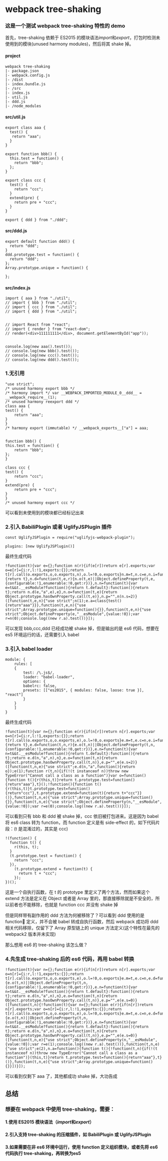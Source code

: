 # webpack tree-shaking

### 这是一个测试 webpack tree-shaking 特性的 demo

首先，tree-shaking 依赖于 ES2015 的模块语法*import*和*export*，打包时检测未使用到的模块(unused harmony modules)，然后将其 shake 掉。

#### project

    webpack tree-shaking
    |- package.json
    |- webpack.config.js
    |- /dist
    |- index.bundle.js
    |- /src
    |- index.js
    |- util.js
    |- ddd.js
    |- /node_modules

#### src/util.js

    export class aaa {
      test() {
       return "aaa";
      }
    }

    export function bbb() {
      this.test = function() {
        return "bbb";
      };
    }

    export class ccc {
      test() {
        return "ccc";
      }
      extend(pre) {
        return pre + "ccc";
      }
    }

    export { ddd } from "./ddd";

#### src/ddd.js

    export default function ddd() {
      return "ddd";
    }
    ddd.prototype.test = function() {
      return "ddd";
    };
    Array.prototype.unique = function() {

    };

#### src/index.js

    import { aaa } from "./util";
    // import { bbb } from "./util";
    // import { ccc } from "./util";
    // import { ddd } from "./util";


    // import React from "react";
    // import { render } from "react-dom";
    // render(<div>111111111</div>, document.getElementById("app"));


    console.log(new aaa().test());
    // console.log(new bbb().test());
    // console.log(new ccc().test());
    // console.log(new ddd().test());

### 1.无引用

    "use strict";
    /* unused harmony export bbb */
    /* harmony import */ var __WEBPACK_IMPORTED_MODULE_0__ddd__ = __webpack_require__(1);
    /* unused harmony reexport ddd */
    class aaa {
    test() {
    	return "aaa";
    }
    }
    /* harmony export (immutable) */ __webpack_exports__["a"] = aaa;


    function bbb() {
    this.test = function() {
    	return "bbb";
    };
    }

    class ccc {
    test() {
    	return "ccc";
    }
    extend(pre) {
    	return pre + "ccc";
    }
    }
    /* unused harmony export ccc */

可以看到未使用到的模块都已经标记出来

### 2.引入 BabiliPlugin 或者 UglifyJSPlugin 插件

    const UglifyJSPlugin = require("uglifyjs-webpack-plugin");

    plugins: [new UglifyJSPlugin()]

最终生成代码

    !function(t){var e={};function n(r){if(e[r])return e[r].exports;var o=e[r]={i:r,l:!1,exports:{}};return t[r].call(o.exports,o,o.exports,n),o.l=!0,o.exports}n.m=t,n.c=e,n.i=function(t){return t},n.d=function(t,e,r){n.o(t,e)||Object.defineProperty(t,e,{configurable:!1,enumerable:!0,get:r})},n.n=function(t){var e=t&&t.__esModule?function(){return t.default}:function(){return t};return n.d(e,"a",e),e},n.o=function(t,e){return Object.prototype.hasOwnProperty.call(t,e)},n.p="",n(n.s=2)}([function(t,e,n){"use strict";n(1);e.a=class{test(){return"aaa"}}},function(t,e,n){"use strict";Array.prototype.unique=function(){}},function(t,e,n){"use strict";Object.defineProperty(e,"__esModule",{value:!0});var r=n(0);console.log((new r.a).test())}]);

可以发现 bbb,ccc,ddd 已经成功被 shake 掉，但是输出的是 es6 代码，想要在 es5 环境运行的话，还需要引入 babel

### 3.引入 babel loader

    module: {
    	rules: [
    	{
    		test: /\.js$/,
    		loader: "babel-loader",
    		options: {
    		babelrc: false,
    		presets: [["es2015", { modules: false, loose: true }], "react"]
    		}
    	}
    	]
    }

最终生成代码

    !function(t){var n={};function e(r){if(n[r])return n[r].exports;var o=n[r]={i:r,l:!1,exports:{}};return t[r].call(o.exports,o,o.exports,e),o.l=!0,o.exports}e.m=t,e.c=n,e.i=function(t){return t},e.d=function(t,n,r){e.o(t,n)||Object.defineProperty(t,n,{configurable:!1,enumerable:!0,get:r})},e.n=function(t){var n=t&&t.__esModule?function(){return t.default}:function(){return t};return e.d(n,"a",n),n},e.o=function(t,n){return Object.prototype.hasOwnProperty.call(t,n)},e.p="",e(e.s=2)}([function(t,n,e){"use strict";e.d(n,"a",function(){return o});e(1);function r(t,n){if(!(t instanceof n))throw new TypeError("Cannot call a class as a function")}var o=function(){function t(){r(this,t)}return t.prototype.test=function(){return"aaa"},t}();!function(){function t(){r(this,t)}t.prototype.test=function(){return"ccc"},t.prototype.extend=function(t){return t+"ccc"}}()},function(t,n,e){"use strict";Array.prototype.unique=function(){}},function(t,n,e){"use strict";Object.defineProperty(n,"__esModule",{value:!0});var r=e(0);console.log((new r.a).test())}]);

可以看到只有 bbb 和 ddd 被 shake 掉，ccc 依旧被打包进来。这是因为 babel 将 es6 class 转为 function，而 function 定义是有 side-effect 的，如下代码片段：(t 是混淆过的，其实是 ccc)

    !(function() {
      function t() {
        r(this, t);
      }
      (t.prototype.test = function() {
        return "ccc";
      }),
        (t.prototype.extend = function(t) {
          return t + "ccc";
        });
    })();

这是一个自执行函数，在 t 的 prototype 里定义了两个方法，然而如果这个 extend 方法是定义在 Object 或者是 Array 里的，那直接移除就是不安全的，所以前者也不能移除，也就是 function ccc 并没有 shake 掉

但是同样带有副作用的 ddd 方法为何被移除了？可以看到 ddd 使用的是 function 定义，并不会被 babel 转成自执行函数，然后 webpack 成功将 ddd 相关代码移除，仅留下了 Array 原型链上的 unique 方法定义(这个特性在最先的 webpack2 版本并未实现)

那么想用 es6 的 tree-shaking 该怎么做？

### 4.先生成 tree-shaking 后的 es6 代码，再用 babel 转换

    !function(t){var n={};function e(r){if(n[r])return n[r].exports;var o=n[r]={i:r,l:!1,exports:{}};return t[r].call(o.exports,o,o.exports,e),o.l=!0,o.exports}e.m=t,e.c=n,e.d=function(t,n,r){e.o(t,n)||Object.defineProperty(t,n,{configurable:!1,enumerable:!0,get:r})},e.n=function(t){var n=t&&t.__esModule?function(){return t.default}:function(){return t};return e.d(n,"a",n),n},e.o=function(t,n){return Object.prototype.hasOwnProperty.call(t,n)},e.p="",e(e.s=0)}([function(t,n){!function(t){var n={};function e(r){if(n[r])return n[r].exports;var o=n[r]={i:r,l:!1,exports:{}};return t[r].call(o.exports,o,o.exports,e),o.l=!0,o.exports}e.m=t,e.c=n,e.d=function(t,n,r){e.o(t,n)||Object.defineProperty(t,n,{configurable:!1,enumerable:!0,get:r})},e.n=function(t){var n=t&&t.__esModule?function(){return t.default}:function(){return t};return e.d(n,"a",n),n},e.o=function(t,n){return Object.prototype.hasOwnProperty.call(t,n)},e.p="",e(e.s=0)}([function(t,n,e){"use strict";Object.defineProperty(n,"__esModule",{value:!0});var r=e(1);console.log((new r.a).test())},function(t,n,e){"use strict";e(2),n.a=function(){function t(){!function(t,n){if(!(t instanceof n))throw new TypeError("Cannot call a class as a function")}(this,t)}return t.prototype.test=function(){return"aaa"},t}()},function(t,n,e){"use strict";Array.prototype.unique=function(){}}])}]);

可以看到仅剩下 aaa 了，其他都成功 shake 掉，大功告成

## 总结

### 想要在 webpack 中使用 tree-shaking，需要：

#### 1.使用 ES2015 模块语法（*import*和*export*）

#### 2.引入支持 tree-shaking 的压缩插件，如 BabiliPlugin 或 UglifyJSPlugin

#### 3.如果需要在非 es6 环境中运行，使用 function 定义组织模块，或者先将 es6 代码执行 tree-shaking，再转换为es5
